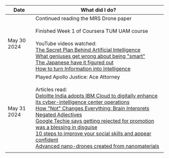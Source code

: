 | Date        | What did I do?                                                                                                                                                                                                                                                                                                                                                                                                                                                                                                                                                                                                                                                                                                                                                                                                                                                                                                                                                                                                                                   |
| ----------- | ------------------------------------------------------------------------------------------------------------------------------------------------------------------------------------------------------------------------------------------------------------------------------------------------------------------------------------------------------------------------------------------------------------------------------------------------------------------------------------------------------------------------------------------------------------------------------------------------------------------------------------------------------------------------------------------------------------------------------------------------------------------------------------------------------------------------------------------------------------------------------------------------------------------------------------------------------------------------------------------------------------------------------------------------ |
| May 30 2024 | Continued reading the MRS Drone paper<br><br>Finished Week 1 of Coursera TUM UAM course<br><br>YouTube videos watched:<br>[The Secret Plan Behind Artificial Intelligence](https://youtu.be/WP5sQhGlxj4?si=0LfenRDlntxeyoaR)<br>[What geniuses get wrong about being "smart"](https://youtu.be/Gi6bo2TI8Eg?si=TfMFcrrPwiB21bT5)<br>[The Japanese have it figured out](https://youtu.be/1AxzpqbRVIE?si=g5heUgswL-fW9bNz)<br>[How to turn Information into Intelligence](https://youtu.be/GlTDRuwKb_g?si=WfERsncAMxLbzt0W)<br>                                                                                                                                                                                                                                                                                                                                                                                                                                                                                                                     |
| May 31 2024 | Played Apollo Justice: Ace Attorney<br><br>Articles read:<br>[Deloitte India adopts IBM Cloud to digitally enhance its cyber-intelligence center operations](https://cxotoday.com/press-release/deloitte-india-adopts-ibm-cloud-to-digitally-enhance-its-cyber-intelligence-center-operations/)<br>[How "Not" Changes Everything: Brain Interprets Negated Adjectives](https://neurosciencenews.com/language-adjectives-neuroscience-26207/)<br>[Google Techie says getting rejected for promotion was a blessing in disguise](https://www.hindustantimes.com/business/google-techie-says-getting-rejected-for-promotion-was-blessing-in-disguise-i-knew-i-needed-to-show-101717061788765-amp.html)<br>[10 steps to improve your social skills and appear confident](https://www.timesnownews.com/web-stories/lifestyle/steps-to-improve-your-social-skills-and-appear-confident/photostory/110213128.cms)<br>[Advanced nano-drones created from nanomaterials](https://nanografi.com/blog/advanced-nano-drones-created-from-nanomaterials/)<br> |
|             |                                                                                                                                                                                                                                                                                                                                                                                                                                                                                                                                                                                                                                                                                                                                                                                                                                                                                                                                                                                                                                                  |
